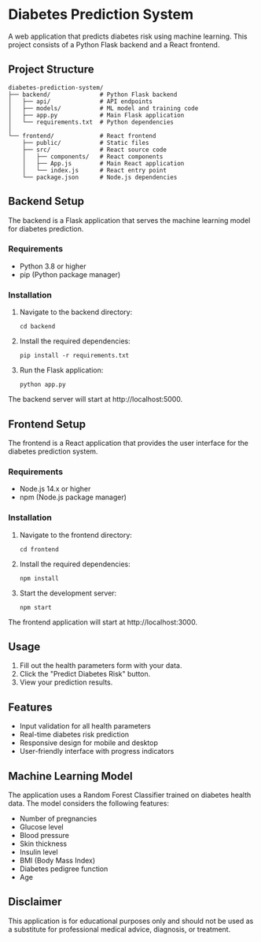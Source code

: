 # Diabetes Prediction System

A web application that predicts diabetes risk using machine learning. This project consists of a Python Flask backend and a React frontend.

## Project Structure

```
diabetes-prediction-system/
├── backend/              # Python Flask backend
│   ├── api/              # API endpoints
│   ├── models/           # ML model and training code
│   ├── app.py            # Main Flask application
│   └── requirements.txt  # Python dependencies
│
└── frontend/             # React frontend
    ├── public/           # Static files
    ├── src/              # React source code
    │   ├── components/   # React components
    │   ├── App.js        # Main React application
    │   └── index.js      # React entry point
    └── package.json      # Node.js dependencies
```

## Backend Setup

The backend is a Flask application that serves the machine learning model for diabetes prediction.

### Requirements

- Python 3.8 or higher
- pip (Python package manager)

### Installation

1. Navigate to the backend directory:
   ```
   cd backend
   ```

2. Install the required dependencies:
   ```
   pip install -r requirements.txt
   ```

3. Run the Flask application:
   ```
   python app.py
   ```

The backend server will start at http://localhost:5000.

## Frontend Setup

The frontend is a React application that provides the user interface for the diabetes prediction system.

### Requirements

- Node.js 14.x or higher
- npm (Node.js package manager)

### Installation

1. Navigate to the frontend directory:
   ```
   cd frontend
   ```

2. Install the required dependencies:
   ```
   npm install
   ```

3. Start the development server:
   ```
   npm start
   ```

The frontend application will start at http://localhost:3000.

## Usage

1. Fill out the health parameters form with your data.
2. Click the "Predict Diabetes Risk" button.
3. View your prediction results.

## Features

- Input validation for all health parameters
- Real-time diabetes risk prediction
- Responsive design for mobile and desktop
- User-friendly interface with progress indicators

## Machine Learning Model

The application uses a Random Forest Classifier trained on diabetes health data. The model considers the following features:

- Number of pregnancies
- Glucose level
- Blood pressure
- Skin thickness
- Insulin level
- BMI (Body Mass Index)
- Diabetes pedigree function
- Age

## Disclaimer

This application is for educational purposes only and should not be used as a substitute for professional medical advice, diagnosis, or treatment. 